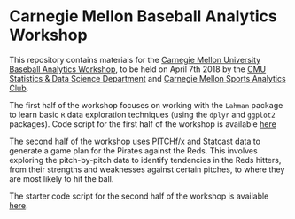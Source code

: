 # Carnegie Mellon Baseball Analytics Workshop

This repository contains materials for the [Carnegie Mellon University Baseball Analytics Workshop](https://cmusportsanalytics.com/workshop.html), to be held on April 7th 2018 by the [CMU Statistics \& Data Science Department](http://www.stat.cmu.edu/) and [Carnegie Mellon Sports Analytics Club](https://www.cmusportsanalytics.com/).

The first half of the workshop focuses on working with the `Lahman` package to learn basic `R` data exploration techniques (using the `dplyr` and `ggplot2` packages). Code script for the first half of the workshop is available [here](https://raw.githubusercontent.com/ryurko/Carnegie-Mellon-Baseball-Analytics-Workshop/master/introduction_to_r_baseball.R)

The second half of the workshop uses PITCHf/x and Statcast data to generate a game plan for the Pirates against the Reds. This involves exploring the pitch-by-pitch data to identify tendencies in the Reds hitters, from their strengths and weaknesses against certain pitches, to where they are most likely to hit the ball.

The starter code script for the second half of the workshop is available [here](https://raw.githubusercontent.com/ryurko/Carnegie-Mellon-Baseball-Analytics-Workshop/master/game_plan_code.R).
